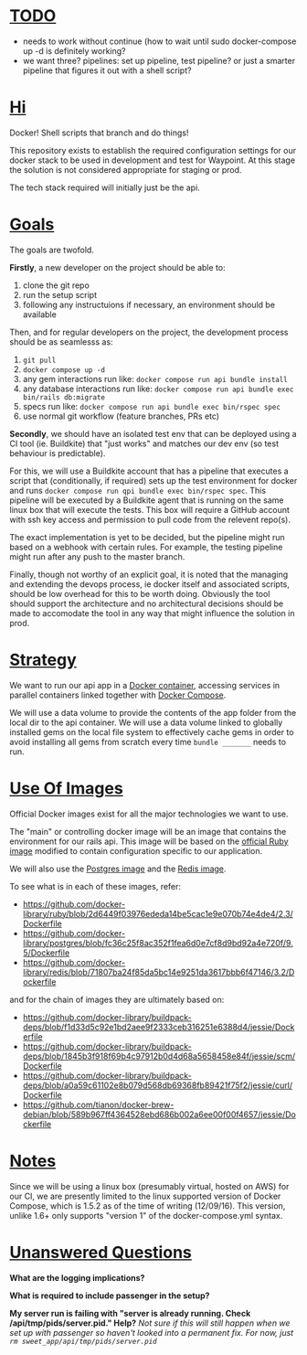 # [TODO](#todo)
- needs to work without continue (how to wait until sudo docker-compose up -d is definitely working?
- we want three? pipelines: set up pipeline, test pipeline? or just a smarter pipeline that figures it out with a
  shell script?

# [Hi](#hi)

Docker! Shell scripts that branch and do things!

This repository exists to establish the required configuration settings for our docker stack to be used in development
and test for Waypoint. At this stage the solution is not considered appropriate for staging or prod.

The tech stack required will initially just be the api.

# [Goals](#goals)

The goals are twofold.

**Firstly**, a new developer on the project should be able to:

1. clone the git repo
1. run the setup script
1. following any instructuions if necessary, an environment should be available

Then, and for regular developers on the project, the development process should be as seamlesss as:

1. `git pull`
1. `docker compose up -d`
1. any gem interactions run like: `docker compose run api bundle install`
1. any database interactions run like: `docker compose run api bundle exec bin/rails db:migrate`
1. specs run like: `docker compose run api bundle exec bin/rspec spec`
1. use normal git workflow (feature branches, PRs etc)

**Secondly**, we should have an isolated test env that can be deployed using a CI tool (ie. Buildkite) that "just works"
and matches our dev env (so test behaviour is predictable).

For this, we will use a Buildkite account that has a pipeline that executes a script that (conditionally, if required)
sets up the test environment for docker and runs `docker compose run qpi bundle exec bin/rspec spec`. This pipeline
will be executed by a Buildkite agent that is running on the same linux box that will execute the tests. This box will
require a GitHub account with ssh key access and permission to pull code from the relevent repo(s).

The exact implementation is yet to be decided, but the pipeline might run based on a webhook with certain rules. For
example, the testing pipeline might run after any push to the master branch.

Finally, though not worthy of an explicit goal, it is noted that the managing and extending the devops process, ie
docker itself and associated scripts, should be low overhead for this to be worth doing. Obviously the tool should
support the architecture and no architectural decisions should be made to accomodate the tool in any way that might
influence the solution in prod.

# [Strategy](#strategy)

We want to run our api app in a [Docker container](https://docs.docker.com/engine/understanding-docker/), accessing
services in parallel containers linked together with [Docker Compose](https://docs.docker.com/compose/).

We will use a data volume to provide the contents of the app folder from the local dir to the api container. We will
use a data volume linked to globally installed gems on the local file system to effectively cache gems in order to
avoid installing all gems from scratch every time `bundle _______` needs to run.

# [Use Of Images](#use-of-images)

Official Docker images exist for all the major technologies we want to use.

The "main" or controlling docker image will be an image that contains the environment for our rails api. This image will
be based on the [official Ruby image](https://hub.docker.com/_/ruby/ "Docker Official Ruby Image") modified to contain
configuration specific to our application.

We will also use the [Postgres image](https://hub.docker.com/_/postgres/ "Docker Official Postgres Images") and
the [Redis image](https://hub.docker.com/_/redis/ "Docker Official Redis Images").

To see what is in each of these images, refer:

- https://github.com/docker-library/ruby/blob/2d6449f03976ededa14be5cac1e9e070b74e4de4/2.3/Dockerfile
- https://github.com/docker-library/postgres/blob/fc36c25f8ac352f1fea6d0e7cf8d9bd92a4e720f/9.5/Dockerfile
- https://github.com/docker-library/redis/blob/71807ba24f85da5bc14e9251da3617bbb6f47146/3.2/Dockerfile

and for the chain of images they are ultimately based on:

- https://github.com/docker-library/buildpack-deps/blob/f1d33d5c92e1bd2aee9f2333ceb316251e6388d4/jessie/Dockerfile
- https://github.com/docker-library/buildpack-deps/blob/1845b3f918f69b4c97912b0d4d68a5658458e84f/jessie/scm/Dockerfile
- https://github.com/docker-library/buildpack-deps/blob/a0a59c61102e8b079d568db69368fb89421f75f2/jessie/curl/Dockerfile
- https://github.com/tianon/docker-brew-debian/blob/589b967ff4364528ebd686b002a6ee00f00f4657/jessie/Dockerfile

# [Notes](#notes)

Since we will be using a linux box (presumably virtual, hosted on AWS) for our CI, we are presently limited to the
linux supported version of Docker Compose, which is 1.5.2 as of the time of writing (12/09/16). This version, unlike 1.6+
only supports "version 1" of the docker-compose.yml syntax.

# [Unanswered Questions](#unanswered-questions)

**What are the logging implications?**

**What is required to include passenger in the setup?**

**My server run is failing with "server is already running. Check /api/tmp/pids/server.pid." Help?**
*Not sure if this will still happen when we set up with passenger so haven't looked into a permanent fix. For now, just `rm sweet_app/api/tmp/pids/server.pid`*
